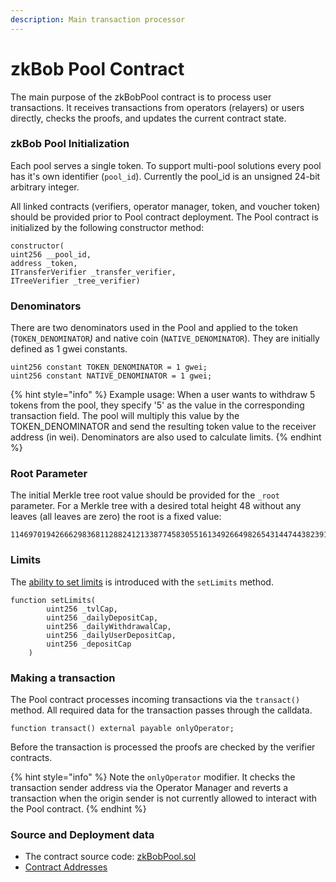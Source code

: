 ```yaml
---
description: Main transaction processor
---
```


# zkBob Pool Contract

The main purpose of the zkBobPool contract is to process user transactions. It receives transactions from operators (relayers) or users directly, checks the proofs, and updates the current contract state.

### zkBob Pool Initialization

Each pool serves a single token. To support multi-pool solutions every pool has it's own identifier (`pool_id`). Currently the pool\_id is an unsigned 24-bit arbitrary integer.

All linked contracts (verifiers, operator manager, token, and voucher token) should be provided prior to Pool contract deployment. The Pool contract is initialized by the following constructor method:

```solidity
constructor(
uint256 __pool_id,
address _token,
ITransferVerifier _transfer_verifier,
ITreeVerifier _tree_verifier)
```

### Denominators

There are two denominators used in the Pool and applied to the token (`TOKEN_DENOMINATOR`_)_ and native coin (`NATIVE_DENOMINATOR`).   They are initially defined as 1 gwei constants.

```solidity
uint256 constant TOKEN_DENOMINATOR = 1 gwei;
uint256 constant NATIVE_DENOMINATOR = 1 gwei;
```

{% hint style="info" %}
Example usage: When a user wants to withdraw 5 tokens from the pool, they specify '5' as the value in the corresponding transaction field. The pool will multiply this value by the TOKEN\_DENOMINATOR and send the resulting token value to the receiver address (in wei). Denominators are also used to calculate limits.
{% endhint %}

### Root Parameter

The initial Merkle tree root value should be provided for the `_root` parameter. For a Merkle tree with a desired total height 48 without any leaves (all leaves are zero) the root is a fixed value:

```
11469701942666298368112882412133877458305516134926649826543144744382391691533
```

### Limits

The [ability to set limits](../../../zkbob-overview/deposit-and-withdrawal-limits.md) is introduced with the `setLimits` method.&#x20;

```
function setLimits(
        uint256 _tvlCap,
        uint256 _dailyDepositCap,
        uint256 _dailyWithdrawalCap,
        uint256 _dailyUserDepositCap,
        uint256 _depositCap
    )
```

### Making a transaction

The Pool contract processes incoming transactions via the `transact()` method. All required data for the transaction passes through the calldata.

```solidity
function transact() external payable onlyOperator;
```

Before the transaction is processed the proofs are checked by the verifier contracts.

{% hint style="info" %}
Note the `onlyOperator` modifier. It checks the transaction sender address via the Operator Manager and reverts a transaction when the origin sender is not currently allowed to interact with the Pool contract.
{% endhint %}

### Source and Deployment data

* The contract source code: [zkBobPool.sol](https://github.com/zkBob/zkbob-contracts/blob/master/src/zkbob/ZkBobPool.sol)
* [Contract Addresses](../../deployed-contracts.md)



